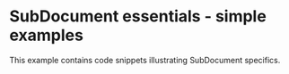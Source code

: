# SubDocument essentials - simple examples


<p>This example contains code snippets illustrating SubDocument specifics.</p>

<br/>


